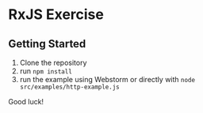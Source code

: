 # RxJS Exercise
## Getting Started
1. Clone the repository
2. run `npm install`
3. run the example using Webstorm or directly with `node src/examples/http-example.js`

Good luck!
